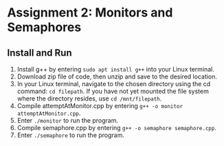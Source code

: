 # Assignment 2: Monitors and Semaphores

## Install and Run
1. Install g++ by entering ```sudo apt install g++``` into your Linux terminal.
2. Download zip file of code, then unzip and save to the desired location.
3. In your Linux terminal, navigate to the chosen directory using the cd command: ```cd filepath```. If you have not yet mounted the file system where the directory resides, use ```cd /mnt/filepath```.
4. Compile attemptAtMonitor.cpp by entering ```g++ -o monitor attemptAtMonitor.cpp```.
5. Enter ```./monitor``` to run the program.
6. Compile semaphore.cpp by entering ```g++ -o semaphore semaphore.cpp```.
7. Enter ```./semaphore``` to run the program.
